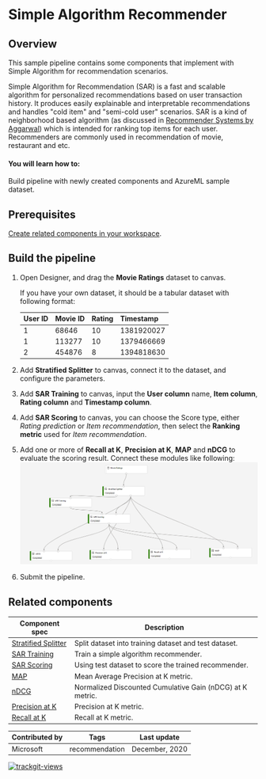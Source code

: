 # Simple Algorithm Recommender 

## Overview

This sample pipeline contains some components that implement with Simple Algorithm for recommendation scenarios.

Simple Algorithm for Recommendation (SAR) is a fast and scalable algorithm for personalized recommendations based on user transaction history. It produces easily explainable and interpretable recommendations and handles "cold item" and "semi-cold user" scenarios. SAR is a kind of neighborhood based algorithm (as discussed in [Recommender Systems by Aggarwal](https://dl.acm.org/doi/book/10.5555/2931100)) which is intended for ranking top items for each user. Recommenders are commonly used in recommendation of movie, restaurant and etc.

#### You will learn how to:

Build pipeline with newly created components and AzureML sample dataset.

## Prerequisites

[Create related components in your workspace](.../tutorial/tutorial1-use-existing-components.md).

## Build the pipeline

1. Open Designer, and drag the **Movie Ratings** dataset to canvas.

   If you have your own dataset, it should be a tabular dataset with following format:

   | User ID | Movie ID | Rating | Timestamp |
   | ---     | ---      | ---    | ---       |
   | 1 | 68646 | 10 | 1381920027|  
   | 1 | 113277 | 10| 1379466669| 
   | 2 | 454876 | 8 | 1394818630| 

1. Add **Stratified Splitter** to canvas, connect it to the dataset, and configure the parameters.

1. Add **SAR Training** to canvas, input the **User column** name, **Item column**, **Rating column** and **Timestamp column**.

1. Add **SAR Scoring** to canvas, you can choose the Score type, either *Rating prediction* or *Item recommendation*, then select the **Ranking metric** used for *Item recommendation*.

1. Add one or more of **Recall at K**, **Precision at K**, **MAP** and **nDCG** to evaluate the scoring result. Connect these modules like following:
![](./sar-pipeline.png)

1. Submit the pipeline.

## Related components
| Component spec               | Description                                                  |
| --- |--- |
[Stratified Splitter](https://github.com/microsoft/recommenders/blob/staging/reco_utils/azureml/azureml_designer_modules/module_specs/stratified_splitter.yaml)| Split dataset into training dataset and test dataset. |
| [SAR Training](https://github.com/microsoft/recommenders/blob/staging/reco_utils/azureml/azureml_designer_modules/module_specs/sar_train.yaml)| Train a simple algorithm recommender. |
| [SAR Scoring](https://github.com/microsoft/recommenders/blob/staging/reco_utils/azureml/azureml_designer_modules/module_specs/sar_score.yaml)| Using test dataset to score the trained recommender.|
| [MAP](https://github.com/microsoft/recommenders/blob/staging/reco_utils/azureml/azureml_designer_modules/module_specs/map.yaml)| Mean Average Precision at K metric. |
| [nDCG](https://github.com/microsoft/recommenders/blob/staging/reco_utils/azureml/azureml_designer_modules/module_specs/ndcg.yaml)| Normalized Discounted Cumulative Gain (nDCG) at K metric.|
| [Precision at K](https://github.com/microsoft/recommenders/blob/staging/reco_utils/azureml/azureml_designer_modules/module_specs/precision_at_k.yaml)| Precision at K metric. |
| [Recall at K](https://github.com/microsoft/recommenders/blob/staging/reco_utils/azureml/azureml_designer_modules/module_specs/recall_at_k.yaml)| Recall at K metric. |


| Contributed by | Tags | Last update | 
|---|---|---|
| Microsoft | recommendation| December, 2020 |

<a href="https://trackgit.com">
<img src="https://us-central1-trackgit-analytics.cloudfunctions.net/token/ping/kj17l9rpqyso4du9nmjk" alt="trackgit-views" />
</a>